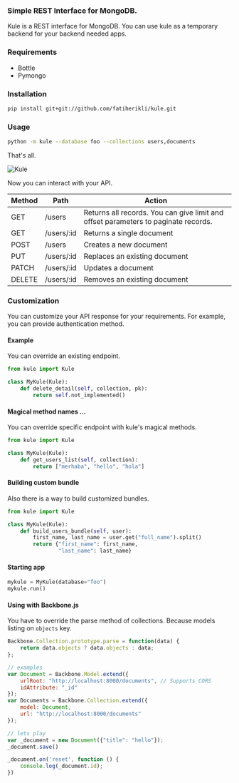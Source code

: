 ### Simple REST Interface for MongoDB.

Kule is a REST interface for MongoDB. You can use kule as a temporary backend for your backend needed apps.

### Requirements

 - Bottle
 - Pymongo

### Installation

```sh
pip install git+git://github.com/fatiherikli/kule.git
```

### Usage

```sh
python -m kule --database foo --collections users,documents
```

That's all. 

![Kule](http://i.imgur.com/OGeijqr.png)


Now you can interact with your API.


| Method        | Path          |           Action              |
| ------------- |---------------| ------------------------------|
| GET           | /users        | Returns all records. You can give limit and offset parameters to paginate records.     |
| GET           | /users/:id    | Returns a single document     |
| POST          | /users        | Creates a new document        |
| PUT           | /users/:id    | Replaces an existing document |
| PATCH         | /users/:id    | Updates a document            |
| DELETE        | /users/:id    | Removes an existing document  |



### Customization

You can customize your API response for your requirements.
For example, you can provide authentication method.

#### Example

You can override an existing endpoint.

```python
from kule import Kule

class MyKule(Kule):
    def delete_detail(self, collection, pk):
        return self.not_implemented()
```

#### Magical method names ...

You can override specific endpoint with kule's magical methods.

```python
from kule import Kule

class MyKule(Kule):
    def get_users_list(self, collection):
        return ["merhaba", "hello", "hola"]
```

#### Building custom bundle

Also there is a way to build customized bundles.

```python
from kule import Kule

class MyKule(Kule):
    def build_users_bundle(self, user):
        first_name, last_name = user.get("full_name").split()
        return {"first_name": first_name, 
                "last_name": last_name}
```

#### Starting app

```python
mykule = MyKule(database="foo")
mykule.run()
```

#### Using with Backbone.js

You have to override the parse method of collections. Because models listing
on `objects` key.

```javascript
Backbone.Collection.prototype.parse = function(data) {
    return data.objects ? data.objects : data;
};

// examples
var Document = Backbone.Model.extend({
    urlRoot: "http://localhost:8000/documents", // Supports CORS
    idAttribute: "_id"
});
var Documents = Backbone.Collection.extend({
    model: Document,
    url: "http://localhost:8000/documents"
});

// lets play
var _document = new Document({"title": "hello"});
_document.save()

_document.on('reset', function () {
    console.log(_document.id);
})
```

